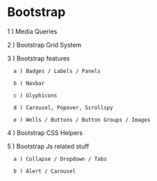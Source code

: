 # Bootstrap

1 ) Media Queries

2 ) Bootstrap Grid System

3 ) Bootstrap features

      a ) Badges / Labels / Panels

      b ) Navbar

      c ) Glyphicons

      d ) Carousel, Popover, Scrollspy

      e ) Wells / Buttons / Button Groups / Images

4 ) Bootstrap CSS Helpers

5 ) Bootstrap Js related stuff

      a ) Collapse / Dropdown / Tabs

      b ) Alert / Carousel
